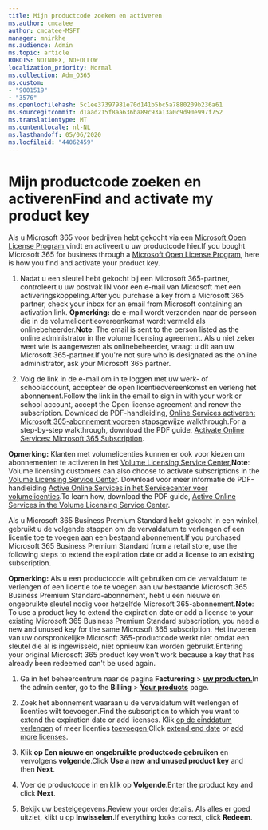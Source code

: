 ```yaml
---
title: Mijn productcode zoeken en activeren
ms.author: cmcatee
author: cmcatee-MSFT
manager: mnirkhe
ms.audience: Admin
ms.topic: article
ROBOTS: NOINDEX, NOFOLLOW
localization_priority: Normal
ms.collection: Adm_O365
ms.custom:
- "9001519"
- "3576"
ms.openlocfilehash: 5c1ee37397981e70d141b5bc5a7880209b236a61
ms.sourcegitcommit: d1aad215f8aa636ba89c93a13a0c9d90e997f752
ms.translationtype: MT
ms.contentlocale: nl-NL
ms.lasthandoff: 05/06/2020
ms.locfileid: "44062459"
---
```

# <a name="find-and-activate-my-product-key"></a><span data-ttu-id="f343b-102">Mijn productcode zoeken en activeren</span><span class="sxs-lookup"><span data-stu-id="f343b-102">Find and activate my product key</span></span>

<span data-ttu-id="f343b-103">Als u Microsoft 365 voor bedrijven hebt gekocht via een [Microsoft Open License Program,](https://go.microsoft.com/fwlink/p/?LinkID=613298)vindt en activeert u uw productcode hier.</span><span class="sxs-lookup"><span data-stu-id="f343b-103">If you bought Microsoft 365 for business through a [Microsoft Open License Program](https://go.microsoft.com/fwlink/p/?LinkID=613298), here is how you find and activate your product key.</span></span>

1. <span data-ttu-id="f343b-104">Nadat u een sleutel hebt gekocht bij een Microsoft 365-partner, controleert u uw postvak IN voor een e-mail van Microsoft met een activeringskoppeling.</span><span class="sxs-lookup"><span data-stu-id="f343b-104">After you purchase a key from a Microsoft 365 partner, check your inbox for an email from Microsoft containing an activation link.</span></span>  <span data-ttu-id="f343b-105">**Opmerking:** de e-mail wordt verzonden naar de persoon die in de volumelicentieovereenkomst wordt vermeld als onlinebeheerder.</span><span class="sxs-lookup"><span data-stu-id="f343b-105">**Note**: The email is sent to the person listed as the online administrator in the volume licensing agreement.</span></span>  <span data-ttu-id="f343b-106">Als u niet zeker weet wie is aangewezen als onlinebeheerder, vraagt u dit aan uw Microsoft 365-partner.</span><span class="sxs-lookup"><span data-stu-id="f343b-106">If you're not sure who is designated as the online administrator, ask your Microsoft 365 partner.</span></span>

2. <span data-ttu-id="f343b-107">Volg de link in de e-mail om in te loggen met uw werk- of schoolaccount, accepteer de open licentieovereenkomst en verleng het abonnement.</span><span class="sxs-lookup"><span data-stu-id="f343b-107">Follow the link in the email to sign in with your work or school account, accept the Open license agreement and renew the subscription.</span></span>  <span data-ttu-id="f343b-108">Download de PDF-handleiding, [Online Services activeren: Microsoft 365-abonnement voor](https://go.microsoft.com/fwlink/p/?LinkId=618100)een stapsgewijze walkthrough.</span><span class="sxs-lookup"><span data-stu-id="f343b-108">For a step-by-step walkthrough, download the PDF guide, [Activate Online Services: Microsoft 365 Subscription](https://go.microsoft.com/fwlink/p/?LinkId=618100).</span></span> 

<span data-ttu-id="f343b-109">**Opmerking:** Klanten met volumelicenties kunnen er ook voor kiezen om abonnementen te activeren in het [Volume Licensing Service Center.](https://go.microsoft.com/fwlink/p/?LinkID=282016)</span><span class="sxs-lookup"><span data-stu-id="f343b-109">**Note**: Volume licensing customers can also choose to activate subscriptions in the [Volume Licensing Service Center](https://go.microsoft.com/fwlink/p/?LinkID=282016).</span></span>  <span data-ttu-id="f343b-110">Download voor meer informatie de PDF-handleiding [Active Online Services in het Servicecenter voor volumelicenties](https://go.microsoft.com/fwlink/p/?LinkId=618096).</span><span class="sxs-lookup"><span data-stu-id="f343b-110">To learn how, download the PDF guide, [Active Online Services in the Volume Licensing Service Center](https://go.microsoft.com/fwlink/p/?LinkId=618096).</span></span>

<span data-ttu-id="f343b-111">Als u Microsoft 365 Business Premium Standard hebt gekocht in een winkel, gebruikt u de volgende stappen om de vervaldatum te verlengen of een licentie toe te voegen aan een bestaand abonnement.</span><span class="sxs-lookup"><span data-stu-id="f343b-111">If you purchased Microsoft 365 Business Premium Standard from a retail store, use the following steps to extend the expiration date or add a license to an existing subscription.</span></span>

<span data-ttu-id="f343b-112">**Opmerking:** Als u een productcode wilt gebruiken om de vervaldatum te verlengen of een licentie toe te voegen aan uw bestaande Microsoft 365 Business Premium Standard-abonnement, hebt u een nieuwe en ongebruikte sleutel nodig voor hetzelfde Microsoft 365-abonnement.</span><span class="sxs-lookup"><span data-stu-id="f343b-112">**Note**: To use a product key to extend the expiration date or add a license to your existing Microsoft 365 Business Premium Standard subscription, you need a new and unused key for the same Microsoft  365 subscription.</span></span>  <span data-ttu-id="f343b-113">Het invoeren van uw oorspronkelijke Microsoft 365-productcode werkt niet omdat een sleutel die al is ingewisseld, niet opnieuw kan worden gebruikt.</span><span class="sxs-lookup"><span data-stu-id="f343b-113">Entering your original Microsoft  365 product key won't work because a key that has already been redeemed can't be used again.</span></span>

1. <span data-ttu-id="f343b-114">Ga in het beheercentrum naar de pagina **Facturering** > **[uw producten.](https://go.microsoft.com/fwlink/p/?linkid=842054)**</span><span class="sxs-lookup"><span data-stu-id="f343b-114">In the admin center, go to the **Billing** > **[Your products](https://go.microsoft.com/fwlink/p/?linkid=842054)** page.</span></span>

2. <span data-ttu-id="f343b-115">Zoek het abonnement waaraan u de vervaldatum wilt verlengen of licenties wilt toevoegen.</span><span class="sxs-lookup"><span data-stu-id="f343b-115">Find the subscription to which you want to extend the expiration date or add licenses.</span></span>  <span data-ttu-id="f343b-116">Klik [op de einddatum verlengen](https://go.microsoft.com/fwlink/p/?linkid=842054) of meer licenties [toevoegen.](https://go.microsoft.com/fwlink/p/?linkid=842054)</span><span class="sxs-lookup"><span data-stu-id="f343b-116">Click [extend end date](https://go.microsoft.com/fwlink/p/?linkid=842054) or [add more licenses](https://go.microsoft.com/fwlink/p/?linkid=842054).</span></span>

3. <span data-ttu-id="f343b-117">Klik **op Een nieuwe en ongebruikte productcode gebruiken** en vervolgens **volgende**.</span><span class="sxs-lookup"><span data-stu-id="f343b-117">Click **Use a new and unused product key** and then **Next**.</span></span>

4. <span data-ttu-id="f343b-118">Voer de productcode in en klik op **Volgende**.</span><span class="sxs-lookup"><span data-stu-id="f343b-118">Enter the product key and click **Next**.</span></span>

5. <span data-ttu-id="f343b-119">Bekijk uw bestelgegevens.</span><span class="sxs-lookup"><span data-stu-id="f343b-119">Review your order details.</span></span>  <span data-ttu-id="f343b-120">Als alles er goed uitziet, klikt u op **Inwisselen.**</span><span class="sxs-lookup"><span data-stu-id="f343b-120">If everything looks correct, click **Redeem**.</span></span>